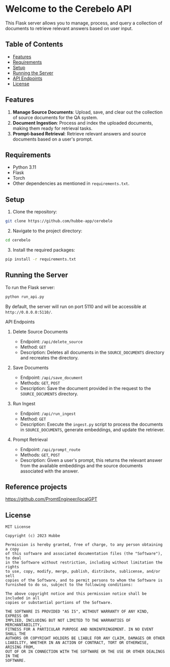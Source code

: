 # Welcome to the Cerebelo API

This Flask server allows you to manage, process, and query a collection of documents to retrieve relevant answers based on user input.

## Table of Contents

- [Features](#features)
- [Requirements](#requirements)
- [Setup](#setup)
- [Running the Server](#running-the-server)
- [API Endpoints](#api-endpoints)
- [License](#license)

## Features

1. **Manage Source Documents**: Upload, save, and clear out the collection of source documents for the QA system.
2. **Document Ingestion**: Process and index the uploaded documents, making them ready for retrieval tasks.
3. **Prompt-based Retrieval**: Retrieve relevant answers and source documents based on a user's prompt.

## Requirements

- Python 3.11
- Flask
- Torch
- Other dependencies as mentioned in `requirements.txt`.

## Setup

1. Clone the repository:
```bash
git clone https://github.com/hubbe-app/cerebelo
```

2. Navigate to the project directory:
```bash
cd cerebelo
```

3. Install the required packages:
```bash
pip install -r requirements.txt
```

## Running the Server

To run the Flask server:

```bash
python run_api.py
```

By default, the server will run on port 5110 and will be accessible at `http://0.0.0.0:5110/`.

API Endpoints

1.  Delete Source Documents
    -   Endpoint: `/api/delete_source`
    -   Method: `GET`
    -   Description: Deletes all documents in the `SOURCE_DOCUMENTS` directory and recreates the directory.

2.  Save Documents
    -   Endpoint: `/api/save_document`
    -   Methods: `GET`, `POST`
    -   Description: Save the document provided in the request to the `SOURCE_DOCUMENTS` directory.

3.  Run Ingest
    -   Endpoint: `/api/run_ingest`
    -   Method: `GET`
    -   Description: Execute the `ingest.py` script to process the documents in `SOURCE_DOCUMENTS`, generate embeddings, and update the retriever.

4.  Prompt Retrieval
    -   Endpoint: `/api/prompt_route`
    -   Methods: `GET`, `POST`
    -   Description: Given a user's prompt, this returns the relevant answer from the available embeddings and the source documents associated with the answer.

## Reference projects

https://github.com/PromtEngineer/localGPT

## License
```
MIT License

Copyright (c) 2023 Hubbe

Permission is hereby granted, free of charge, to any person obtaining a copy
of this software and associated documentation files (the "Software"), to deal
in the Software without restriction, including without limitation the rights
to use, copy, modify, merge, publish, distribute, sublicense, and/or sell
copies of the Software, and to permit persons to whom the Software is
furnished to do so, subject to the following conditions:

The above copyright notice and this permission notice shall be included in all
copies or substantial portions of the Software.

THE SOFTWARE IS PROVIDED "AS IS", WITHOUT WARRANTY OF ANY KIND, EXPRESS OR
IMPLIED, INCLUDING BUT NOT LIMITED TO THE WARRANTIES OF MERCHANTABILITY,
FITNESS FOR A PARTICULAR PURPOSE AND NONINFRINGEMENT. IN NO EVENT SHALL THE
AUTHORS OR COPYRIGHT HOLDERS BE LIABLE FOR ANY CLAIM, DAMAGES OR OTHER
LIABILITY, WHETHER IN AN ACTION OF CONTRACT, TORT OR OTHERWISE, ARISING FROM,
OUT OF OR IN CONNECTION WITH THE SOFTWARE OR THE USE OR OTHER DEALINGS IN THE
SOFTWARE.
```
